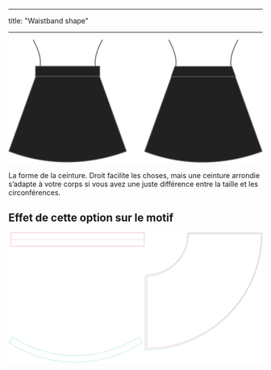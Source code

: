 - - -
title: "Waistband shape"
- - -

![Forme de ceinture](waistbandshape.svg)

La forme de la ceinture. Droit facilite les choses, mais une ceinture arrondie s’adapte à votre corps si vous avez une juste différence entre la taille et les circonférences.

## Effet de cette option sur le motif

![Cette image montre l'effet de cette option en superposant plusieurs variantes qui ont une valeur différente pour cette option](sandy_waistbandshape_sample.svg "Effet de cette option sur le modèle")
